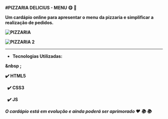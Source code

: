 <b> #PIZZARIA DELICIUS - MENU <b> :yum: 	:pizza:
  
Um cardápio online para apresentar o menu da pizzaria e simplificar a realização de pedidos.

![PIZZARIA](https://user-images.githubusercontent.com/119889095/210110347-1671f1c7-d0da-4a24-9981-5d29384131cf.png)

![PIZZARIA 2 ](https://user-images.githubusercontent.com/119889095/210110346-2c504ae5-1731-4794-b67c-0086518709a9.png)
  
 ---

- Tecnologias Utilizadas:

 &nbsp ;

:heavy_check_mark: HTML5

 &nbsp;
:heavy_check_mark: CSS3

 &nbsp;
:heavy_check_mark: JS


<i> O cardápio está em evolução e ainda poderá ser aprimorado <i> 	:hearts: :books: :books:
